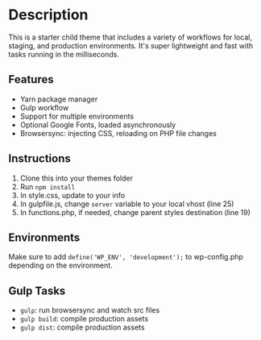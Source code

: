 # Description
This is a starter child theme that includes a variety of workflows for local, staging, and production environments. It's super lightweight and fast with tasks running in the milliseconds.

## Features
- Yarn package manager
- Gulp workflow
- Support for multiple environments
- Optional Google Fonts, loaded asynchronously
- Browsersync: injecting CSS, reloading on PHP file changes

## Instructions
1. Clone this into your themes folder
2. Run `npm install`
3. In style.css, update to your info
4. In gulpfile.js, change `server` variable to your local vhost (line 25)
5. In functions.php, if needed, change parent styles destination (line 19)

## Environments
Make sure to add `define('WP_ENV', 'development');` to wp-config.php depending on the environment.

## Gulp Tasks
- `gulp`: run browsersync and watch src files
- `gulp build`: compile production assets
- `gulp dist`: compile production assets